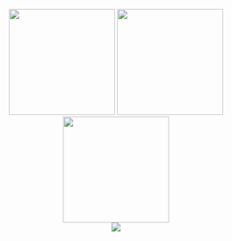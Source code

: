 <p align="center">
  <img height="190em" src="https://github-readme-stats.vercel.app/api/top-langs/?username=WearifulCupid0&title_color=ffffff&text_color=ffffff&icon_color=ffffff&bg_color=161a1d&layout=compact" class="center" />
  <img height="190em" src="https://github-readme-stats.vercel.app/api?username=WearifulCupid0&count_private=true&include_all_commits=true&show_icons=true&title_color=ffffff&text_color=ffffff&icon_color=ffffff&bg_color=161a1d&show_owner=true" class="center" />
  <br />
  <img height="190em" src="http://github-readme-streak-stats.herokuapp.com?user=WearifulCupid0&border_radius=5&date_format=j%20M%5B%20Y%5D&type=png&background=161A1D&border=FFFFFF&stroke=FFFFFF&ring=EB5454&fire=EB5454&currStreakNum=FFFFFF&sideNums=FFFFFF&currStreakLabel=FFFFFF&sideLabels=FFFFFF&dates=B2B2B2)]" class="center">
  <br />
  <img src="https://github.com/ooalberto/github-contribution-grid-snake.svg/blob/main/github-contribution-grid-snake.svg" class="center">
</p>
